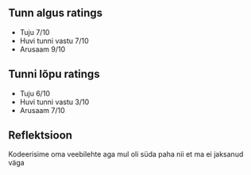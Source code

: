 ## Tunn algus ratings
* Tuju 7/10
* Huvi tunni vastu 7/10
* Arusaam 9/10

## Tunni lõpu ratings
* Tuju 6/10
* Huvi tunni vastu 3/10
* Arusaam 7/10

## Reflektsioon
Kodeerisime oma veebilehte aga mul oli süda paha nii et ma ei jaksanud väga